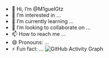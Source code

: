 - 👋 Hi, I’m @M1guelGtz
- 👀 I’m interested in ...
- 🌱 I’m currently learning ...
- 💞️ I’m looking to collaborate on ...
- 📫 How to reach me ...
- 😄 Pronouns: ...
- ⚡ Fun fact: ...
![GitHub Activity Graph](https://github-readme-activity-graph.vercel.app/graph?username=M1guelGtz&theme=react-dark)
<!---
M1guelGtz/M1guelGtz is a ✨ special ✨ repository because its `README.md` (this file) appears on your GitHub profile.
You can click the Preview link to take a look at your changes.
--->

